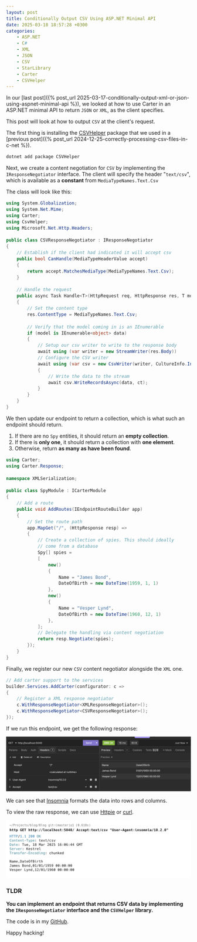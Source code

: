 ```yaml
---
layout: post
title: Conditionally Output CSV Using ASP.NET Minimal API
date: 2025-03-18 18:57:28 +0300
categories:
    - ASP.NET
    - C#
    - XML
    - JSON
    - CSV
    - StarLibrary
    - Carter
    - CSVHelper
---
```


In our [last post]({% post_url 2025-03-17-conditionally-output-xml-or-json-using-aspnet-minimal-api %}), we looked at how to use Carter in an ASP.NET minimal API to return `JSON` or `XML`, as the client specifies.

This post will look at how to output `CSV` at the client's request.

The first thing is installing the [CSVHelper](https://joshclose.github.io/CsvHelper/) package that we used in a [previous post]({% post_url 2024-12-25-correctly-processing-csv-files-in-c-net %}).

```c#
dotnet add package CSVHelper
```

Next, we create a content negotiation for `CSV` by implementing the `IResponseNegotiator` interface. The client will specify the header "`text/csv`", which is available as a **constant** from `MediaTypeNames.Text.Csv`

The class will look like this:

```c#
using System.Globalization;
using System.Net.Mime;
using Carter;
using CsvHelper;
using Microsoft.Net.Http.Headers;

public class CSVResponseNegotiator : IResponseNegotiator
{
    // Establish if the client had indicated it will accept csv
    public bool CanHandle(MediaTypeHeaderValue accept)
    {
        return accept.MatchesMediaType(MediaTypeNames.Text.Csv);
    }

    // Handle the request
    public async Task Handle<T>(HttpRequest req, HttpResponse res, T model, CancellationToken ct)
    {
        // Set the content type
        res.ContentType = MediaTypeNames.Text.Csv;

        // Verify that the model coming in is an IEnumerable
        if (model is IEnumerable<object> data)
        {
            // Setup our csv writer to write to the response body
            await using (var writer = new StreamWriter(res.Body)) 
            // Configure the CSV writer
            await using (var csv = new CsvWriter(writer, CultureInfo.InvariantCulture))
            {
                // Write the data to the stream
                await csv.WriteRecordsAsync(data, ct);
            }
        }
    }
}
```

We then update our endpoint to return a collection, which is what such an endpoint should return. 

1. If there are no `Spy` entities, it should return an **empty collection**.
2. If there is **only one**, it should return a collection with **one element**.
3. Otherwise, return **as many as have been found**.

```c#
using Carter;
using Carter.Response;

namespace XMLSerialization;

public class SpyModule : ICarterModule
{
    // Add a route
    public void AddRoutes(IEndpointRouteBuilder app)
    {
        // Set the route path
        app.MapGet("/", (HttpResponse resp) =>
        {
            // Create a collection of spies. This should ideally
            // come from a database
            Spy[] spies =
            [
                new()
                {
                    Name = "James Bond",
                    DateOfBirth = new DateTime(1959, 1, 1)
                },
                new()
                {
                    Name = "Vesper Lynd",
                    DateOfBirth = new DateTime(1960, 12, 1)
                },
            ];
            // Delegate the handling via content negotiation
            return resp.Negotiate(spies);
        });
    }
}
```

Finally, we register our new `CSV` content negotiator alongside the `XML` one.

```C#
// Add carter support to the services
builder.Services.AddCarter(configurator: c =>
{
    // Register a XML response negotiator
    c.WithResponseNegotiator<XMLResponseNegotiator>();
    c.WithResponseNegotiator<CSVResponseNegotiator>();
});
```

If we run this endpoint, we get the following response:

![ContentCSV](../images/2025/03/ContentCSV.png)

We can see that [Insomnia](https://insomnia.rest) formats the data into rows and columns.

To view the raw response, we can use [Httpie](https://httpie.io) or [curl](https://curl.se).

![ContentRawCSV](../images/2025/03/ContentRawCSV.png)

### TLDR

**You can implement an endpoint that returns CSV data by implementing the `IResponseNegotiator` interface and the `CSVHelper` library.**

The code is in my [GitHub](https://github.com/conradakunga/BlogCode/tree/master/2025-03-18%20-%20CSV%20Content).

Happy hacking!
